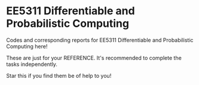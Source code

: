 # EE5311 Differentiable and Probabilistic Computing
Codes and corresponding reports for EE5311 Differentiable and Probabilistic Computing here!

These are just for your REFERENCE. It's recommended to complete the tasks independently.

Star this if you find them be of help to you!
